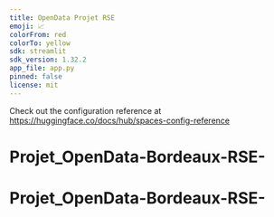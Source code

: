 ```yaml
---
title: OpenData Projet RSE
emoji: 📈
colorFrom: red
colorTo: yellow
sdk: streamlit
sdk_version: 1.32.2
app_file: app.py
pinned: false
license: mit
---
```


Check out the configuration reference at https://huggingface.co/docs/hub/spaces-config-reference
# Projet_OpenData-Bordeaux-RSE-
# Projet_OpenData-Bordeaux-RSE-
